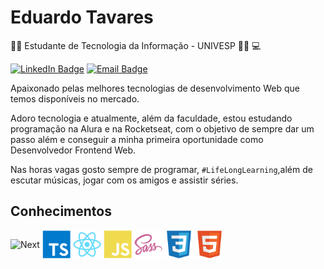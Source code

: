 # Eduardo Tavares

:man_student: Estudante de Tecnologia da Informação - UNIVESP :man_technologist: :computer:

[![LinkedIn Badge](https://img.shields.io/badge/-Eduardo%20Tavares-style?style=flat-square-old&logo=Linkedin&logoColor=white&color=%237600a9&link=https%3A%2F%2Fwww.linkedin.com%2Fin%2Feduardotavarestech%2F)](https://www.linkedin.com/in/eduardotdev/)
[![Email Badge](https://img.shields.io/badge/eduardot.dev%40icloud.com-style?style=flat-square-bold&logo=iCloud&logoColor=white&color=%237600a9&link=mailto%3Aeduardot.dev%40icloud.com)](mailto:eduardot.dev@icloud.com)

Apaixonado pelas melhores tecnologias de desenvolvimento Web que temos disponíveis no mercado.

Adoro tecnologia e atualmente, além da faculdade, estou estudando programação na Alura e na Rocketseat, com o objetivo de sempre dar um passo além e conseguir a minha primeira oportunidade como Desenvolvedor Frontend Web.

Nas horas vagas gosto sempre de programar, `#LifeLongLearning`,além de escutar músicas, jogar com os amigos e assistir séries.

## Conhecimentos
<div style="display: inline_block">
  <img align="center" alt="Next" height="45" width="45" src="https://d2nir1j4sou8ez.cloudfront.net/wp-content/uploads/2021/12/nextjs-boilerplate-logo.png">
  <img align="center" alt="Ts" height="45" width="45" src="https://raw.githubusercontent.com/devicons/devicon/master/icons/typescript/typescript-plain.svg">
  <img align="center" alt="React" height="45" width="45" src="https://raw.githubusercontent.com/devicons/devicon/master/icons/react/react-original.svg">
  <img align="center" alt="Js" height="45" width="45" src="https://raw.githubusercontent.com/devicons/devicon/master/icons/javascript/javascript-plain.svg">
  <img align="center" alt="SASS" height="45" width="45" src="https://github.com/devicons/devicon/blob/master/icons/sass/sass-original.svg">
  <img align="center" alt="CSS" height="45" width="45" src="https://raw.githubusercontent.com/devicons/devicon/master/icons/css3/css3-original.svg">
  <img align="center" alt="HTML" height="45" width="45" src="https://raw.githubusercontent.com/devicons/devicon/master/icons/html5/html5-original.svg">
</div>


  
